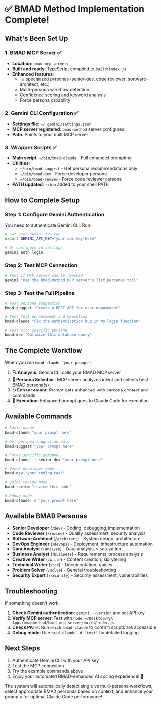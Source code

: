 # ✅ BMAD Method Implementation Complete!

## What's Been Set Up

### 1. BMAD MCP Server ✅
- **Location**: `bmad-mcp-server/`
- **Built and ready**: TypeScript compiled to `build/index.js`
- **Enhanced features**: 
  - 10 specialized personas (senior-dev, code-reviewer, software-architect, etc.)
  - Multi-persona workflow detection
  - Confidence scoring and keyword analysis
  - Force persona capability

### 2. Gemini CLI Configuration ✅
- **Settings file**: `~/.gemini/settings.json` 
- **MCP server registered**: `bmad-method` server configured
- **Path**: Points to your built MCP server

### 3. Wrapper Scripts ✅
- **Main script**: `~/bin/bmad-claude` - Full enhanced prompting
- **Utilities**:
  - `~/bin/bmad-suggest` - Get persona recommendations only
  - `~/bin/bmad-dev` - Force developer persona
  - `~/bin/bmad-review` - Force code reviewer persona
- **PATH updated**: `~/bin` added to your shell PATH

## How to Complete Setup

### Step 1: Configure Gemini Authentication
You need to authenticate Gemini CLI. Run:

```bash
# Set your Gemini API key
export GEMINI_API_KEY="your-api-key-here"

# Or configure in settings
gemini auth login
```

### Step 2: Test MCP Connection
```bash
# Test if MCP server can be reached
gemini "Use the bmad-method MCP server's list_personas tool"
```

### Step 3: Test the Full Pipeline
```bash
# Test persona suggestion
bmad-suggest "Create a REST API for user management"

# Test full enhancement and execution  
bmad-claude "Fix the authentication bug in my login function"

# Test with specific persona
bmad-dev "Optimize this database query"
```

## The Complete Workflow

When you run `bmad-claude "your prompt"`:

1. **🔍 Analysis**: Gemini CLI calls your BMAD MCP server
2. **🎯 Persona Selection**: MCP server analyzes intent and selects best BMAD persona(s)
3. **✨ Enhancement**: Prompt gets enhanced with persona context and commands
4. **🚀 Execution**: Enhanced prompt goes to Claude Code for execution

## Available Commands

```bash
# Basic usage
bmad-claude "your prompt here"

# Get persona suggestion only
bmad-suggest "your prompt here"

# Force specific persona
bmad-claude -f senior-dev "your prompt here"

# Quick developer mode
bmad-dev "your coding task"

# Quick review mode
bmad-review "review this code"

# Debug mode
bmad-claude -d "your prompt here"
```

## Available BMAD Personas

- **Senior Developer** (`/dev`) - Coding, debugging, implementation
- **Code Reviewer** (`/review`) - Quality assessment, security analysis  
- **Software Architect** (`/architect`) - System design, architecture
- **DevOps Engineer** (`/devops`) - Deployment, infrastructure automation
- **Data Analyst** (`/analyze`) - Data analysis, visualization
- **Business Analyst** (`/business`) - Requirements, process analysis
- **Creative Writer** (`/write`) - Content creation, storytelling
- **Technical Writer** (`/doc`) - Documentation, guides
- **Problem Solver** (`/solve`) - General troubleshooting
- **Security Expert** (`/security`) - Security assessment, vulnerabilities

## Troubleshooting

If something doesn't work:

1. **Check Gemini authentication**: `gemini --version` and set API key
2. **Verify MCP server**: Test with `node ~/Desktop/Py\ Apps/bmadmethod/bmad-mcp-server/build/index.js`
3. **Check PATH**: Run `which bmad-claude` to confirm scripts are accessible
4. **Debug mode**: Use `bmad-claude -d "test"` for detailed logging

## Next Steps

1. Authenticate Gemini CLI with your API key
2. Test the MCP connection
3. Try the example commands above
4. Enjoy your automated BMAD-enhanced AI coding experience! 🚀

The system will automatically detect single vs multi-persona workflows, select appropriate BMAD personas based on context, and enhance your prompts for optimal Claude Code performance!